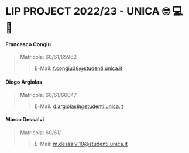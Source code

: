 # LIP PROJECT 2022/23 - UNICA :nerd_face: :computer: :book:

#### Francesco Congiu
> Matricola: 60/61/65962
>
>> E-Mail: f.congiu38@studenti.unica.it


#### Diego Argiolas
> Matricola: 60/61/66047
>
>> E-Mail: d.argiolas8@studenti.unica.it


#### Marco Dessalvi
> Matricola: 60/61/
>
>> E-Mail: m.dessalvi10@studenti.unica.it
